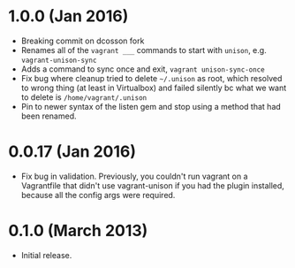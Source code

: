 # 1.0.0 (Jan 2016)

* Breaking commit on dcosson fork
* Renames all of the `vagrant ___` commands to start with `unison`, e.g. `vagrant-unison-sync`
* Adds a command to sync once and exit, `vagrant unison-sync-once`
* Fix bug where cleanup tried to delete `~/.unison` as root, which resolved to wrong thing (at least in Virtualbox) and failed silently bc what we want to delete is `/home/vagrant/.unison`
* Pin to newer syntax of the listen gem and stop using a method that had been renamed.

# 0.0.17 (Jan 2016)

* Fix bug in validation. Previously, you couldn't run vagrant on a Vagrantfile that didn't use vagrant-unison if you had the plugin installed, because all the config args were required.

# 0.1.0 (March 2013)

* Initial release.
